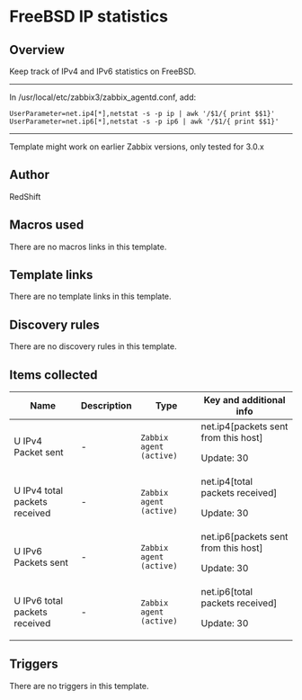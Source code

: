 # FreeBSD IP statistics

## Overview

Keep track of IPv4 and IPv6 statistics on FreeBSD.




---


 


In /usr/local/etc/zabbix3/zabbix\_agentd.conf, add:



```
UserParameter=net.ip4[*],netstat -s -p ip | awk '/$1/{ print $$1}'  
UserParameter=net.ip6[*],netstat -s -p ip6 | awk '/$1/{ print $$1}'
```



---


 


Template might work on earlier Zabbix versions, only tested for 3.0.x

## Author

RedShift

## Macros used

There are no macros links in this template.

## Template links

There are no template links in this template.

## Discovery rules

There are no discovery rules in this template.

## Items collected

|Name|Description|Type|Key and additional info|
|----|-----------|----|----|
|U IPv4 Packet sent|<p>-</p>|`Zabbix agent (active)`|net.ip4[packets sent from this host]<p>Update: 30</p>|
|U IPv4 total packets received|<p>-</p>|`Zabbix agent (active)`|net.ip4[total packets received]<p>Update: 30</p>|
|U IPv6 Packets sent|<p>-</p>|`Zabbix agent (active)`|net.ip6[packets sent from this host]<p>Update: 30</p>|
|U IPv6 total packets received|<p>-</p>|`Zabbix agent (active)`|net.ip6[total packets received]<p>Update: 30</p>|
## Triggers

There are no triggers in this template.

